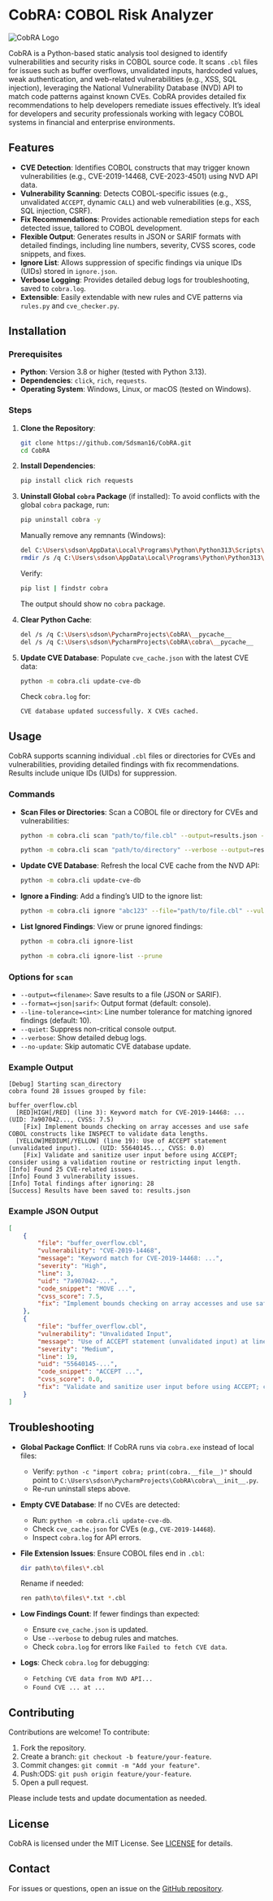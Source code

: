 # CobRA: COBOL Risk Analyzer

![CobRA Logo](https://github.com/Sdsman16/CobRA/raw/main/logo.png)

CobRA is a Python-based static analysis tool designed to identify vulnerabilities and security risks in COBOL source code. It scans `.cbl` files for issues such as buffer overflows, unvalidated inputs, hardcoded values, weak authentication, and web-related vulnerabilities (e.g., XSS, SQL injection), leveraging the National Vulnerability Database (NVD) API to match code patterns against known CVEs. CobRA provides detailed fix recommendations to help developers remediate issues effectively. It’s ideal for developers and security professionals working with legacy COBOL systems in financial and enterprise environments.

## Features

- **CVE Detection**: Identifies COBOL constructs that may trigger known vulnerabilities (e.g., CVE-2019-14468, CVE-2023-4501) using NVD API data.
- **Vulnerability Scanning**: Detects COBOL-specific issues (e.g., unvalidated `ACCEPT`, dynamic `CALL`) and web vulnerabilities (e.g., XSS, SQL injection, CSRF).
- **Fix Recommendations**: Provides actionable remediation steps for each detected issue, tailored to COBOL development.
- **Flexible Output**: Generates results in JSON or SARIF formats with detailed findings, including line numbers, severity, CVSS scores, code snippets, and fixes.
- **Ignore List**: Allows suppression of specific findings via unique IDs (UIDs) stored in `ignore.json`.
- **Verbose Logging**: Provides detailed debug logs for troubleshooting, saved to `cobra.log`.
- **Extensible**: Easily extendable with new rules and CVE patterns via `rules.py` and `cve_checker.py`.

## Installation

### Prerequisites

- **Python**: Version 3.8 or higher (tested with Python 3.13).
- **Dependencies**: `click`, `rich`, `requests`.
- **Operating System**: Windows, Linux, or macOS (tested on Windows).

### Steps

1. **Clone the Repository**:
   ```bash
   git clone https://github.com/Sdsman16/CobRA.git
   cd CobRA
   ```

2. **Install Dependencies**:
   ```bash
   pip install click rich requests
   ```

3. **Uninstall Global `cobra` Package** (if installed):
   To avoid conflicts with the global `cobra` package, run:
   ```bash
   pip uninstall cobra -y
   ```
   Manually remove any remnants (Windows):
   ```bash
   del C:\Users\sdson\AppData\Local\Programs\Python\Python313\Scripts\cobra.exe
   rmdir /s /q C:\Users\sdson\AppData\Local\Programs\Python\Python313\Lib\site-packages\cobra
   ```
   Verify:
   ```bash
   pip list | findstr cobra
   ```
   The output should show no `cobra` package.

4. **Clear Python Cache**:
   ```bash
   del /s /q C:\Users\sdson\PycharmProjects\CobRA\__pycache__
   del /s /q C:\Users\sdson\PycharmProjects\CobRA\cobra\__pycache__
   ```

5. **Update CVE Database**:
   Populate `cve_cache.json` with the latest CVE data:
   ```bash
   python -m cobra.cli update-cve-db
   ```
   Check `cobra.log` for:
   ```
   CVE database updated successfully. X CVEs cached.
   ```

## Usage

CobRA supports scanning individual `.cbl` files or directories for CVEs and vulnerabilities, providing detailed findings with fix recommendations. Results include unique IDs (UIDs) for suppression.

### Commands

- **Scan Files or Directories**:
  Scan a COBOL file or directory for CVEs and vulnerabilities:
  ```bash
  python -m cobra.cli scan "path/to/file.cbl" --output=results.json --format=json
  ```
  ```bash
  python -m cobra.cli scan "path/to/directory" --verbose --output=results.sarif --format=sarif
  ```

- **Update CVE Database**:
  Refresh the local CVE cache from the NVD API:
  ```bash
  python -m cobra.cli update-cve-db
  ```

- **Ignore a Finding**:
  Add a finding’s UID to the ignore list:
  ```bash
  python -m cobra.cli ignore "abc123" --file="path/to/file.cbl" --vulnerability="CVE-2019-14468" --line=10 --code-snippet="MOVE ..."
  ```

- **List Ignored Findings**:
  View or prune ignored findings:
  ```bash
  python -m cobra.cli ignore-list
  ```
  ```bash
  python -m cobra.cli ignore-list --prune
  ```

### Options for `scan`

- `--output=<filename>`: Save results to a file (JSON or SARIF).
- `--format=<json|sarif>`: Output format (default: console).
- `--line-tolerance=<int>`: Line number tolerance for matching ignored findings (default: 10).
- `--quiet`: Suppress non-critical console output.
- `--verbose`: Show detailed debug logs.
- `--no-update`: Skip automatic CVE database update.

### Example Output

```
[Debug] Starting scan_directory
cobra found 28 issues grouped by file:

buffer_overflow.cbl
  [RED]HIGH[/RED] (line 3): Keyword match for CVE-2019-14468: ... (UID: 7a907042..., CVSS: 7.5)
    [Fix] Implement bounds checking on array accesses and use safe COBOL constructs like INSPECT to validate data lengths.
  [YELLOW]MEDIUM[/YELLOW] (line 19): Use of ACCEPT statement (unvalidated input). ... (UID: 55640145..., CVSS: 0.0)
    [Fix] Validate and sanitize user input before using ACCEPT; consider using a validation routine or restricting input length.
[Info] Found 25 CVE-related issues.
[Info] Found 3 vulnerability issues.
[Info] Total findings after ignoring: 28
[Success] Results have been saved to: results.json
```

### Example JSON Output

```json
[
    {
        "file": "buffer_overflow.cbl",
        "vulnerability": "CVE-2019-14468",
        "message": "Keyword match for CVE-2019-14468: ...",
        "severity": "High",
        "line": 3,
        "uid": "7a907042-...",
        "code_snippet": "MOVE ...",
        "cvss_score": 7.5,
        "fix": "Implement bounds checking on array accesses and use safe COBOL constructs like INSPECT to validate data lengths."
    },
    {
        "file": "buffer_overflow.cbl",
        "vulnerability": "Unvalidated Input",
        "message": "Use of ACCEPT statement (unvalidated input) at line 19",
        "severity": "Medium",
        "line": 19,
        "uid": "55640145-...",
        "code_snippet": "ACCEPT ...",
        "cvss_score": 0.0,
        "fix": "Validate and sanitize user input before using ACCEPT; consider using a validation routine or restricting input length."
    }
]
```

## Troubleshooting

- **Global Package Conflict**:
  If CobRA runs via `cobra.exe` instead of local files:
  - Verify: `python -c "import cobra; print(cobra.__file__)"` should point to `C:\Users\sdson\PycharmProjects\CobRA\cobra\__init__.py`.
  - Re-run uninstall steps above.

- **Empty CVE Database**:
  If no CVEs are detected:
  - Run: `python -m cobra.cli update-cve-db`.
  - Check `cve_cache.json` for CVEs (e.g., `CVE-2019-14468`).
  - Inspect `cobra.log` for API errors.

- **File Extension Issues**:
  Ensure COBOL files end in `.cbl`:
  ```bash
  dir path\to\files\*.cbl
  ```
  Rename if needed:
  ```bash
  ren path\to\files\*.txt *.cbl
  ```

- **Low Findings Count**:
  If fewer findings than expected:
  - Ensure `cve_cache.json` is updated.
  - Use `--verbose` to debug rules and matches.
  - Check `cobra.log` for errors like `Failed to fetch CVE data`.

- **Logs**:
  Check `cobra.log` for debugging:
  - `Fetching CVE data from NVD API...`
  - `Found CVE ... at ...`

## Contributing

Contributions are welcome! To contribute:
1. Fork the repository.
2. Create a branch: `git checkout -b feature/your-feature`.
3. Commit changes: `git commit -m "Add your feature"`.
4. Push:ODS: `git push origin feature/your-feature`.
5. Open a pull request.

Please include tests and update documentation as needed.

## License

CobRA is licensed under the MIT License. See [LICENSE](LICENSE) for details.

## Contact

For issues or questions, open an issue on the [GitHub repository](https://github.com/Sdsman16/CobRA).